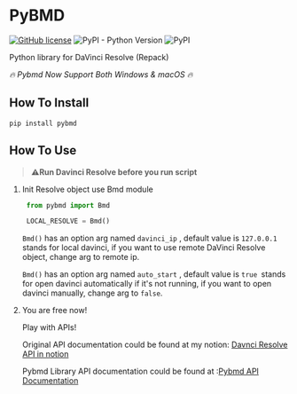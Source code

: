 # PyBMD
[![GitHub license](https://img.shields.io/github/license/WheheoHu/pybmd)](https://github.com/WheheoHu/pybmd/blob/master/LICENSE)
![PyPI - Python Version](https://img.shields.io/pypi/pyversions/pybmd)
![PyPI](https://img.shields.io/pypi/v/pybmd)


Python library for DaVinci Resolve (Repack)

*🔥 Pybmd Now Support Both Windows & macOS 🔥*

## How To Install

```
pip install pybmd
```

## How To Use
>**⚠️Run Davinci Resolve before you run script**

1. Init Resolve object use Bmd module
   ```python
    from pybmd import Bmd

    LOCAL_RESOLVE = Bmd()
    ```
    `Bmd()` has an option arg named `davinci_ip` , default value is `127.0.0.1 `stands for local davinci, if you want to use remote DaVinci Resolve object, change arg to remote ip.
    
    `Bmd()` has an option arg named `auto_start` , default value is `true `stands for open davinci automatically if it's not running, if you want to open davinci manually, change arg to `false`.

2. You are free now! 

    Play with APIs!
    
    Original API documentation could be found at my notion:
    [Davnci Resolve API in notion](https://wheheohu.notion.site/Davinci-Python-API-7c4f1038a36f44818b631ec7e4a537fa)

    Pybmd Library API documentation could be found at :[Pybmd API Documentation](https://wheheohu.github.io/pybmd/)